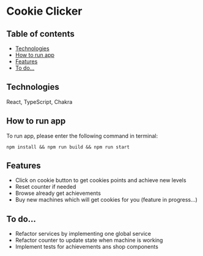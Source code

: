# Cookie Clicker

## Table of contents
* [Technologies](#technologies)
* [How to run app](#how-to-run-app)
* [Features](#features)
* [To do...](#to-do)


## Technologies
React, TypeScript, Chakra

## How to run app

To run app, please enter the following command in terminal:

`npm install && npm run build && npm run start`

## Features
* Click on cookie button to get cookies points and achieve new levels
* Reset counter if needed
* Browse already get achievements
* Buy new machines which will get cookies for you (feature in progress...)


## To do...
* Refactor services by implementing one global service
* Refactor counter to update state when machine is working
* Implement tests for achievements ans shop components

